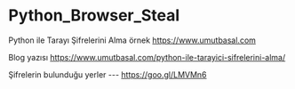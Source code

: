 # Python_Browser_Steal
Python ile Tarayı Şifrelerini Alma örnek https://www.umutbasal.com

Blog yazısı https://www.umutbasal.com/python-ile-tarayici-sifrelerini-alma/

Şifrelerin bulunduğu yerler --- https://goo.gl/LMVMn6
